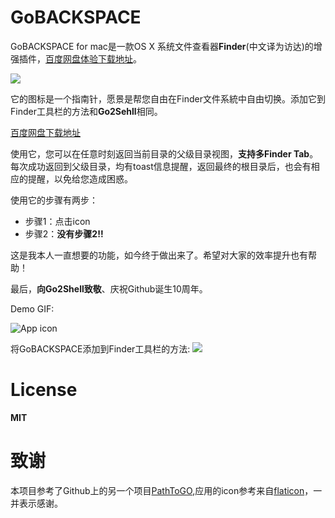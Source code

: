 # GoBACKSPACE

GoBACKSPACE for mac是一款OS X 系统文件查看器**Finder**(中文译为访达)的增强插件，[百度网盘体验下载地址](https://pan.baidu.com/s/1EhGCUSVwVk1oXUCwbMfa5w)。

![](https://ws3.sinaimg.cn/large/006tKfTcly1fqfrpp97glj31kw0gigzs.jpg)

它的图标是一个指南针，愿景是帮您自由在Finder文件系統中自由切换。添加它到Finder工具栏的方法和**Go2Sehll**相同。

[百度网盘下载地址](https://pan.baidu.com/s/1EhGCUSVwVk1oXUCwbMfa5w)

使用它，您可以在任意时刻返回当前目录的父级目录视图，**支持多Finder Tab**。每次成功返回到父级目录，均有toast信息提醒，返回最终的根目录后，也会有相应的提醒，以免给您造成困惑。

使用它的步骤有两步：
+ 步骤1：点击icon
+ 步骤2：**没有步骤2!!**

这是我本人一直想要的功能，如今终于做出来了。希望对大家的效率提升也有帮助！

最后，**向Go2Shell致敬**、庆祝Github诞生10周年。

Demo GIF:

![App icon](https://ws3.sinaimg.cn/large/006tKfTcgy1fqfxcspvfig30go09lqv5.gif)

将GoBACKSPACE添加到Finder工具栏的方法:
![](https://ws1.sinaimg.cn/large/006tKfTcgy1fqfwji6347g30go0dekjm.gif)

# License

**MIT**

# 致谢
本项目参考了Github上的另一个项目[PathToGO](https://github.com/HansonStudio/PathToGo),应用的icon参考来自[flaticon](https://www.flaticon.com)，一并表示感谢。
